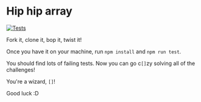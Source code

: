 # Hip hip array

[![Tests](https://github.com/swe-resources-room/hip-hip-array/actions/workflows/jest.yaml/badge.svg?event=push)](https://github.com/swe-resources-room/hip-hip-array/actions/workflows/jest.yaml)

Fork it, clone it, bop it, twist it!

Once you have it on your machine, run `npm install` and `npm run test`.

You should find lots of failing tests. Now you can go c`[]`zy solving all of the challenges!

You're a wizard, `[]`!

Good luck :D 
